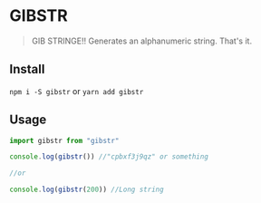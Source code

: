 # GIBSTR

>GIB STRINGE!! Generates an alphanumeric string. That's it.

## Install
`npm i -S gibstr` or `yarn add gibstr`

## Usage
```javascript
import gibstr from "gibstr"

console.log(gibstr()) //"cpbxf3j9qz" or something 

//or

console.log(gibstr(200)) //Long string
```
